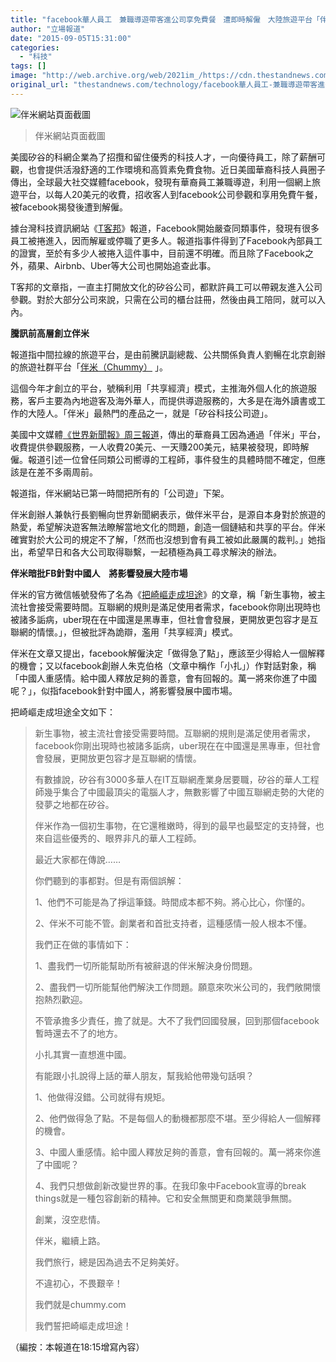 ```yaml
---
title: "facebook華人員工　兼職導遊帶客進公司享免費餐　遭即時解僱　大陸旅遊平台「伴米」成罪魁"
author: "立場報道"
date: "2015-09-05T15:31:00"
categories:
  - "科技"
tags: []
image: "http://web.archive.org/web/2021im_/https://cdn.thestandnews.com/media/photos/cache/chui-01_mtEP4_1200x0.png"
original_url: "thestandnews.com/technology/facebook華人員工-兼職導遊帶客進公司享免費餐-遭即時解僱-大陸旅遊平台-伴米-成罪魁"
---
```

![伴米網站頁面截圖](http://web.archive.org/web/2021im_/https://cdn.thestandnews.com/media/photos/cache/chui-01_mtEP4_1200x0.png)

> 伴米網站頁面截圖

美國矽谷的科網企業為了招攬和留住優秀的科技人才，一向優待員工，除了薪酬可觀，也會提供活潑舒適的工作環境和高質素免費食物。近日美國華裔科技人員圈子傳出，全球最大社交媒體facebook，發現有華裔員工兼職導遊，利用一個網上旅遊平台，以每人20美元的收費，招收客人到facebook公司參觀和享用免費午餐，被facebook揭發後遭到解僱。

據台灣科技資訊網站《[T客邦](http://web.archive.org/web/20210629060247/http://www.techbang.com/)》報道，Facebook開始嚴查同類事件，發現有很多員工被捲進入，因而解雇或停職了更多人。報道指事件得到了Facebook內部員工的證實，至於有多少人被捲入這件事中，目前還不明確。而且除了Facebook之外，蘋果、Airbnb、Uber等大公司也開始追查此事。

T客邦的文章指，一直主打開放文化的矽谷公司，都默許員工可以帶親友進入公司參觀。對於大部分公司來說，只需在公司的櫃台註冊，然後由員工陪同，就可以入內。

**騰訊前高層創立伴米**

報道指中間拉線的旅遊平台，是由前騰訊副總裁、公共關係負責人劉暢在北京創辦的旅遊社群平台「[伴米（Chummy）](http://web.archive.org/web/20210629060247/http://www.chummy.com/#/) 」。

這個今年才創立的平台，號稱利用「共享經濟」模式，主推海外個人化的旅遊服務，客戶主要為內地遊客及海外華人，而提供導遊服務的，大多是在海外讀書或工作的大陸人。「伴米」最熱門的產品之一，就是「矽谷科技公司遊」。

美國中文媒體[《世界新聞報》周三報道](http://web.archive.org/web/20210629060247/http://www.worldjournal.com/3411733/article-%E4%BC%B4%E7%B1%B3%EF%BC%9A%E4%B8%8D%E6%87%82%E4%BC%81%E6%A5%AD%E8%A6%8F%E5%AE%9A-%E5%85%AC%E5%8F%B8%E9%81%8A%E5%B7%B2%E4%B8%8B%E6%9E%B6/?ref=%E8%88%8A%E9%87%91%E5%B1%B1)，傳出的華裔員工因為通過「伴米」平台，收費提供參觀服務，一人收費20美元、一天賺200美元，結果被發現，即時解僱。報道引述一位曾任同類公司嚮導的工程師，事件發生的具體時間不確定，但應該是在差不多兩周前。

報道指，伴米網站已第一時間把所有的「公司遊」下架。

伴米創辦人兼執行長劉暢向世界新聞網表示，做伴米平台，是源自本身對於旅遊的熱愛，希望解決遊客無法瞭解當地文化的問題，創造一個鏈結和共享的平台。伴米確實對於大公司的規定不了解，「然而也沒想到會有員工被如此嚴厲的裁判。」她指出，希望早日和各大公司取得聯繫，一起積極為員工尋求解決的辦法。

**伴米暗批FB針對中國人　將影響發展大陸市場**

伴米的官方微信帳號發佈了名為《[把崎嶇走成坦途](http://web.archive.org/web/20210629060247/http://mp.weixin.qq.com/s?__biz=MzAxMDM4OTc4Mg==&mid=209223938&idx=1&sn=56262fb6c30491cc49d604c77c8e3df1&scene=1&srcid=bSzEm6NrBM1Ilxuplv8B&key=dffc561732c22651f33f9488cfb70d4a9b68b0dac64af3f7ec8747d47ddf068119242269d098351233fc9957dd937440&ascene=0&uin=MzcwMTYyNzM1&devicetype=iMac+MacBookAir5%2C1+OSX+OSX+10.10.1+build(14B25)&version=11020012&pass_ticket=ffs6Y65YHfoHXO1tnx5Tz9vliHUhtfOTXLWjOH5bb%2Bcey7VIyaXtyn%2BYo2%2Fvtnd1)》的文章，稱「新生事物，被主流社會接受需要時間。互聯網的規則是滿足使用者需求，facebook你剛出現時也被諸多詬病，uber現在在中國還是黑專車，但社會會發展，更開放更包容才是互聯網的情懷。」，但被批評為詭辯，濫用「共享經濟」模式。

伴米在文章又提出，facebook解僱決定「做得急了點」，應該至少得給人一個解釋的機會；又以facebook創辦人朱克伯格（文章中稱作「小扎」）作對話對象，稱「中國人重感情。給中國人釋放足夠的善意，會有回報的。萬一將來你進了中國呢？」，似指facebook針對中國人，將影響發展中國市場。

把崎嶇走成坦途全文如下：

> 新生事物，被主流社會接受需要時間。互聯網的規則是滿足使用者需求，facebook你剛出現時也被諸多詬病，uber現在在中國還是黑專車，但社會會發展，更開放更包容才是互聯網的情懷。
> 
> 有數據說，矽谷有3000多華人在IT互聯網產業身居要職，矽谷的華人工程師幾乎集合了中國最頂尖的電腦人才，無數影響了中國互聯網走勢的大佬的發夢之地都在矽谷。
> 
> 伴米作為一個初生事物，在它還稚嫩時，得到的最早也最堅定的支持聲，也來自這些優秀的、眼界非凡的華人工程師。
> 
> 最近大家都在傳說……
> 
> 你們聽到的事都對。但是有兩個誤解：
> 
> 1、他們不可能是為了掙這筆錢。時間成本都不夠。將心比心，你懂的。
> 
> 2、伴米不可能不管。創業者和首批支持者，這種感情一般人根本不懂。
> 
> 我們正在做的事情如下：
> 
> 1、盡我們一切所能幫助所有被辭退的伴米解決身份問題。
> 
> 2、盡我們一切所能幫他們解決工作問題。願意來吹米公司的，我們敞開懷抱熱烈歡迎。
> 
> 不管承擔多少責任，擔了就是。大不了我們回國發展，回到那個facebook暫時還去不了的地方。
> 
> 小扎其實一直想進中國。
> 
> 有能跟小扎說得上話的華人朋友，幫我給他帶幾句話唄？
> 
> 1、他做得沒錯。公司就得有規矩。
> 
> 2、他們做得急了點。不是每個人的動機都那麼不堪。至少得給人一個解釋的機會。
> 
> 3、中國人重感情。給中國人釋放足夠的善意，會有回報的。萬一將來你進了中國呢？
> 
> 4、我們只想做創新改變世界的事。在我印象中Facebook宣導的break things就是一種包容創新的精神。它和安全無關更和商業競爭無關。
> 
> 創業，沒空悲情。
> 
> 伴米，繼續上路。
> 
> 我們旅行，總是因為過去不足夠美好。
> 
> 不違初心，不畏艱辛！
> 
> 我們就是chummy.com
> 
> 我們誓把崎嶇走成坦途！

（編按：本報道在18:15增寫內容）